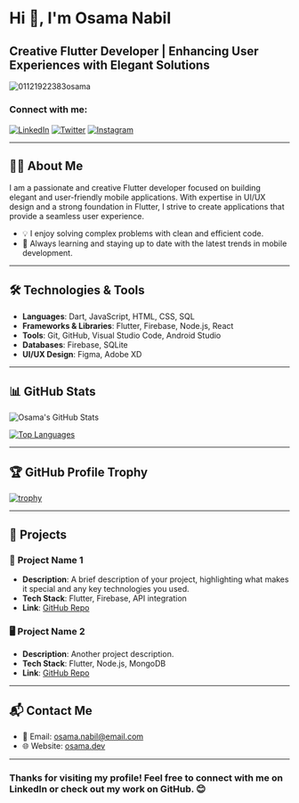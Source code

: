 # Hi 👋, I'm Osama Nabil
## Creative Flutter Developer | Enhancing User Experiences with Elegant Solutions

<p align="left">
  <img src="https://komarev.com/ghpvc/?username=01121922383osama&label=Profile%20views&color=0e75b6&style=flat" alt="01121922383osama" />
</p>

### Connect with me:
<p align="left">
  <a href="https://www.linkedin.com/in/osama-nabil" target="blank"><img align="center" src="https://img.shields.io/badge/LinkedIn-0e75b6?style=for-the-badge&logo=linkedin&logoColor=white" alt="LinkedIn" /></a>
  <a href="https://twitter.com/osama_nabil" target="blank"><img align="center" src="https://img.shields.io/badge/Twitter-1DA1F2?style=for-the-badge&logo=twitter&logoColor=white" alt="Twitter" /></a>
  <a href="https://www.instagram.com/osama_nabil" target="blank"><img align="center" src="https://img.shields.io/badge/Instagram-8a3ab9?style=for-the-badge&logo=instagram&logoColor=white" alt="Instagram" /></a>
</p>

---

## 👨‍💻 About Me

I am a passionate and creative Flutter developer focused on building elegant and user-friendly mobile applications. With expertise in UI/UX design and a strong foundation in Flutter, I strive to create applications that provide a seamless user experience.

- 💡 I enjoy solving complex problems with clean and efficient code.
- 🚀 Always learning and staying up to date with the latest trends in mobile development.

---

## 🛠️ Technologies & Tools

- **Languages**: Dart, JavaScript, HTML, CSS, SQL
- **Frameworks & Libraries**: Flutter, Firebase, Node.js, React
- **Tools**: Git, GitHub, Visual Studio Code, Android Studio
- **Databases**: Firebase, SQLite
- **UI/UX Design**: Figma, Adobe XD

---

## 📊 GitHub Stats

![Osama's GitHub Stats](https://github-readme-stats.vercel.app/api?username=01121922383osama&show_icons=true&hide_title=true&count_private=true&hide=prs&theme=tokyonight)

[![Top Languages](https://github-readme-stats.vercel.app/api/top-langs/?username=01121922383osama&layout=compact&theme=tokyonight)](https://github.com/01121922383osama)

---

## 🏆 GitHub Profile Trophy

[![trophy](https://github-profile-trophy.vercel.app/?username=01121922383osama&theme=onedark)](https://github.com/ryo-ma/github-profile-trophy)

---

## 📂 Projects

### 🚀 **Project Name 1**
- **Description**: A brief description of your project, highlighting what makes it special and any key technologies you used.
- **Tech Stack**: Flutter, Firebase, API integration
- **Link**: [GitHub Repo](https://github.com/01121922383osama/project-name-1)

### 🖥️ **Project Name 2**
- **Description**: Another project description.
- **Tech Stack**: Flutter, Node.js, MongoDB
- **Link**: [GitHub Repo](https://github.com/01121922383osama/project-name-2)

---

## 📬 Contact Me

- 📧 Email: osama.nabil@email.com
- 🌐 Website: [osama.dev](https://osama.dev)

---

### Thanks for visiting my profile! Feel free to connect with me on LinkedIn or check out my work on GitHub. 😊

